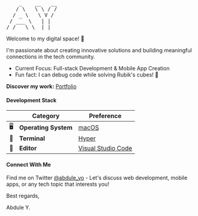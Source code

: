 <pre>    _    __   __
   / \   \ \ / /
  / _ \   \ V / 
 / ___ \   | |  
/_/   \_\  |_|  </pre>

Welcome to my digital space! 🚀

I'm passionate about creating innovative solutions and building meaningful connections in the tech community.

- Current Focus: Full-stack Development & Mobile App Creation
- Fun fact: I can debug code while solving Rubik's cubes! 🎯

**Discover my work:** [Portfolio](https://abdule.nexlogik.io)

#### Development Stack

|     | **Category**         | **Preference**                                            |
| --- | -------------------- | --------------------------------------------------------- |
| 🖥   | **Operating System** | [macOS](https://www.apple.com/macos/)                     |
| 🐧  | **Terminal**         | [Hyper](https://hyper.is/)                                |
| 📝  | **Editor**           | [Visual Studio Code](https://github.com/Microsoft/vscode) |

#### Connect With Me

Find me on Twitter [@abdule_yo](https://x.com/abdule_yo) - Let's discuss web development, mobile apps, or any tech topic that interests you!

Best regards,

Abdule Y.
